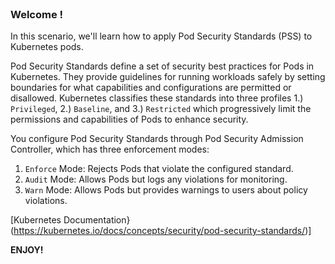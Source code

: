 
<br>

### Welcome !

In this scenario, we'll learn how to apply Pod Security Standards (PSS) to Kubernetes pods.

Pod Security Standards define a set of security best practices for Pods in Kubernetes. They provide guidelines for running workloads safely by setting boundaries for what capabilities and configurations are permitted or disallowed. Kubernetes classifies these standards into three profiles 1.) `Privileged`, 2.) `Baseline`, and 3.) `Restricted` which progressively limit the permissions and capabilities of Pods to enhance security.

You configure Pod Security Standards through Pod Security Admission Controller, which has three enforcement modes:
1. `Enforce` Mode: Rejects Pods that violate the configured standard.
2. `Audit` Mode: Allows Pods but logs any violations for monitoring.
3. `Warn` Mode: Allows Pods but provides warnings to users about policy violations.

[Kubernetes Documentation}(https://kubernetes.io/docs/concepts/security/pod-security-standards/)]

**ENJOY!**

